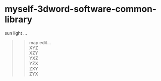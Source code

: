 # myself-3dword-software-common-library


sun light ...

>>map edit...          </br>
>XYZ                   </br>
>XZY                   </br>
>YXZ                   </br>
>YZX                   </br>
>ZXY                   </br>
>ZYX                   </br>
